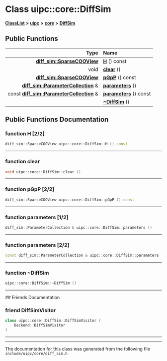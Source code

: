 

# Class uipc::core::DiffSim



[**ClassList**](annotated.md) **>** [**uipc**](namespaceuipc.md) **>** [**core**](namespaceuipc_1_1core.md) **>** [**DiffSim**](classuipc_1_1core_1_1_diff_sim.md)










































## Public Functions

| Type | Name |
| ---: | :--- |
|  [**diff\_sim::SparseCOOView**](classuipc_1_1diff__sim_1_1_sparse_c_o_o_view.md) | [**H**](#function-h-22) () const<br> |
|  void | [**clear**](#function-clear) () <br> |
|  [**diff\_sim::SparseCOOView**](classuipc_1_1diff__sim_1_1_sparse_c_o_o_view.md) | [**pGpP**](#function-pgpp-22) () const<br> |
|  [**diff\_sim::ParameterCollection**](classuipc_1_1diff__sim_1_1_parameter_collection.md) & | [**parameters**](#function-parameters-12) () <br> |
|  const [**diff\_sim::ParameterCollection**](classuipc_1_1diff__sim_1_1_parameter_collection.md) & | [**parameters**](#function-parameters-22) () const<br> |
|   | [**~DiffSim**](#function-diffsim) () <br> |




























## Public Functions Documentation




### function H [2/2]

```C++
diff_sim::SparseCOOView uipc::core::DiffSim::H () const
```




<hr>



### function clear 

```C++
void uipc::core::DiffSim::clear () 
```




<hr>



### function pGpP [2/2]

```C++
diff_sim::SparseCOOView uipc::core::DiffSim::pGpP () const
```




<hr>



### function parameters [1/2]

```C++
diff_sim::ParameterCollection & uipc::core::DiffSim::parameters () 
```




<hr>



### function parameters [2/2]

```C++
const diff_sim::ParameterCollection & uipc::core::DiffSim::parameters () const
```




<hr>



### function ~DiffSim 

```C++
uipc::core::DiffSim::~DiffSim () 
```




<hr>## Friends Documentation





### friend DiffSimVisitor 

```C++
class uipc::core::DiffSim::DiffSimVisitor (
    backend::DiffSimVisitor
) 
```




<hr>

------------------------------
The documentation for this class was generated from the following file `include/uipc/core/diff_sim.h`

